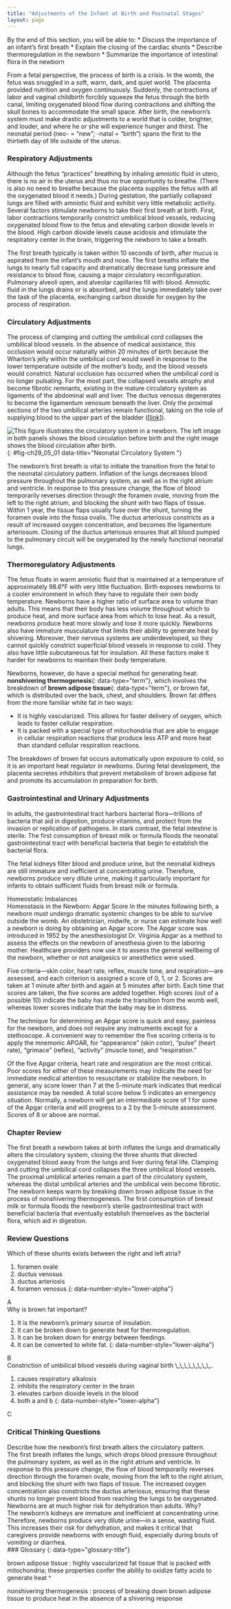 ```yaml
---
title: "Adjustments of the Infant at Birth and Postnatal Stages"
layout: page
---
```



<div data-type="abstract" markdown="1">
By the end of this section, you will be able to:
* Discuss the importance of an infant’s first breath
* Explain the closing of the cardiac shunts
* Describe thermoregulation in the newborn
* Summarize the importance of intestinal flora in the newborn

</div>

From a fetal perspective, the process of birth is a crisis. In the womb, the fetus was snuggled in a soft, warm, dark, and quiet world. The placenta provided nutrition and oxygen continuously. Suddenly, the contractions of labor and vaginal childbirth forcibly squeeze the fetus through the birth canal, limiting oxygenated blood flow during contractions and shifting the skull bones to accommodate the small space. After birth, the newborn’s system must make drastic adjustments to a world that is colder, brighter, and louder, and where he or she will experience hunger and thirst. The neonatal period (neo- = “new”; -natal = “birth”) spans the first to the thirtieth day of life outside of the uterus.

### Respiratory Adjustments

Although the fetus “practices” breathing by inhaling amniotic fluid in utero, there is no air in the uterus and thus no true opportunity to breathe. (There is also no need to breathe because the placenta supplies the fetus with all the oxygenated blood it needs.) During gestation, the partially collapsed lungs are filled with amniotic fluid and exhibit very little metabolic activity. Several factors stimulate newborns to take their first breath at birth. First, labor contractions temporarily constrict umbilical blood vessels, reducing oxygenated blood flow to the fetus and elevating carbon dioxide levels in the blood. High carbon dioxide levels cause acidosis and stimulate the respiratory center in the brain, triggering the newborn to take a breath.

The first breath typically is taken within 10 seconds of birth, after mucus is aspirated from the infant’s mouth and nose. The first breaths inflate the lungs to nearly full capacity and dramatically decrease lung pressure and resistance to blood flow, causing a major circulatory reconfiguration. Pulmonary alveoli open, and alveolar capillaries fill with blood. Amniotic fluid in the lungs drains or is absorbed, and the lungs immediately take over the task of the placenta, exchanging carbon dioxide for oxygen by the process of respiration.

### Circulatory Adjustments

The process of clamping and cutting the umbilical cord collapses the umbilical blood vessels. In the absence of medical assistance, this occlusion would occur naturally within 20 minutes of birth because the Wharton’s jelly within the umbilical cord would swell in response to the lower temperature outside of the mother’s body, and the blood vessels would constrict. Natural occlusion has occurred when the umbilical cord is no longer pulsating. For the most part, the collapsed vessels atrophy and become fibrotic remnants, existing in the mature circulatory system as ligaments of the abdominal wall and liver. The ductus venosus degenerates to become the ligamentum venosum beneath the liver. Only the proximal sections of the two umbilical arteries remain functional, taking on the role of supplying blood to the upper part of the bladder ([\[link\]](#fig-ch29_05_01)).

 ![This figure illustrates the circulatory system in a newborn. The left image in both panels shows the blood circulation before birth and the right image shows the blood circulation after birth.](../resources/2921_Neonatal_Circulatory_System.jpg "A newborn&#x2019;s circulatory system reconfigures immediately after birth. The three fetal shunts have been closed permanently, facilitating blood flow to the liver and lungs."){: #fig-ch29_05_01 data-title="Neonatal Circulatory System "}

The newborn’s first breath is vital to initiate the transition from the fetal to the neonatal circulatory pattern. Inflation of the lungs decreases blood pressure throughout the pulmonary system, as well as in the right atrium and ventricle. In response to this pressure change, the flow of blood temporarily reverses direction through the foramen ovale, moving from the left to the right atrium, and blocking the shunt with two flaps of tissue. Within 1 year, the tissue flaps usually fuse over the shunt, turning the foramen ovale into the fossa ovalis. The ductus arteriosus constricts as a result of increased oxygen concentration, and becomes the ligamentum arteriosum. Closing of the ductus arteriosus ensures that all blood pumped to the pulmonary circuit will be oxygenated by the newly functional neonatal lungs.

### Thermoregulatory Adjustments

The fetus floats in warm amniotic fluid that is maintained at a temperature of approximately 98.6°F with very little fluctuation. Birth exposes newborns to a cooler environment in which they have to regulate their own body temperature. Newborns have a higher ratio of surface area to volume than adults. This means that their body has less volume throughout which to produce heat, and more surface area from which to lose heat. As a result, newborns produce heat more slowly and lose it more quickly. Newborns also have immature musculature that limits their ability to generate heat by shivering. Moreover, their nervous systems are underdeveloped, so they cannot quickly constrict superficial blood vessels in response to cold. They also have little subcutaneous fat for insulation. All these factors make it harder for newborns to maintain their body temperature.

Newborns, however, do have a special method for generating heat: **nonshivering thermogenesis**{: data-type="term"}, which involves the breakdown of **brown adipose tissue**{: data-type="term"}, or brown fat, which is distributed over the back, chest, and shoulders. Brown fat differs from the more familiar white fat in two ways:

* It is highly vascularized. This allows for faster delivery of oxygen, which leads to faster cellular respiration.
* It is packed with a special type of mitochondria that are able to engage in cellular respiration reactions that produce less ATP and more heat than standard cellular respiration reactions.

The breakdown of brown fat occurs automatically upon exposure to cold, so it is an important heat regulator in newborns. During fetal development, the placenta secretes inhibitors that prevent metabolism of brown adipose fat and promote its accumulation in preparation for birth.

### Gastrointestinal and Urinary Adjustments

In adults, the gastrointestinal tract harbors bacterial flora—trillions of bacteria that aid in digestion, produce vitamins, and protect from the invasion or replication of pathogens. In stark contrast, the fetal intestine is sterile. The first consumption of breast milk or formula floods the neonatal gastrointestinal tract with beneficial bacteria that begin to establish the bacterial flora.

The fetal kidneys filter blood and produce urine, but the neonatal kidneys are still immature and inefficient at concentrating urine. Therefore, newborns produce very dilute urine, making it particularly important for infants to obtain sufficient fluids from breast milk or formula.

<div data-type="note" data-has-label="true" class="anatomy homeostatic" data-label="" markdown="1">
<div data-type="title">
Homeostatic Imbalances
</div>
<span data-type="title">Homeostasis in the Newborn: Apgar Score</span> In the minutes following birth, a newborn must undergo dramatic systemic changes to be able to survive outside the womb. An obstetrician, midwife, or nurse can estimate how well a newborn is doing by obtaining an Apgar score. The Apgar score was introduced in 1952 by the anesthesiologist Dr. Virginia Apgar as a method to assess the effects on the newborn of anesthesia given to the laboring mother. Healthcare providers now use it to assess the general wellbeing of the newborn, whether or not analgesics or anesthetics were used.

Five criteria—skin color, heart rate, reflex, muscle tone, and respiration—are assessed, and each criterion is assigned a score of 0, 1, or 2. Scores are taken at 1 minute after birth and again at 5 minutes after birth. Each time that scores are taken, the five scores are added together. High scores (out of a possible 10) indicate the baby has made the transition from the womb well, whereas lower scores indicate that the baby may be in distress.

The technique for determining an Apgar score is quick and easy, painless for the newborn, and does not require any instruments except for a stethoscope. A convenient way to remember the five scoring criteria is to apply the mnemonic APGAR, for “appearance” (skin color), “pulse” (heart rate), “grimace” (reflex), “activity” (muscle tone), and “respiration.”

Of the five Apgar criteria, heart rate and respiration are the most critical. Poor scores for either of these measurements may indicate the need for immediate medical attention to resuscitate or stabilize the newborn. In general, any score lower than 7 at the 5-minute mark indicates that medical assistance may be needed. A total score below 5 indicates an emergency situation. Normally, a newborn will get an intermediate score of 1 for some of the Apgar criteria and will progress to a 2 by the 5-minute assessment. Scores of 8 or above are normal.

</div>

### Chapter Review

The first breath a newborn takes at birth inflates the lungs and dramatically alters the circulatory system, closing the three shunts that directed oxygenated blood away from the lungs and liver during fetal life. Clamping and cutting the umbilical cord collapses the three umbilical blood vessels. The proximal umbilical arteries remain a part of the circulatory system, whereas the distal umbilical arteries and the umbilical vein become fibrotic. The newborn keeps warm by breaking down brown adipose tissue in the process of nonshivering thermogenesis. The first consumption of breast milk or formula floods the newborn’s sterile gastrointestinal tract with beneficial bacteria that eventually establish themselves as the bacterial flora, which aid in digestion.

### Review Questions

<div data-type="exercise">
<div data-type="problem" markdown="1">
Which of these shunts exists between the right and left atria?

1.  foramen ovale
2.  ductus venosus
3.  ductus arteriosis
4.  foramen venosus
{: data-number-style="lower-alpha"}

</div>
<div data-type="solution" markdown="1">
A

</div>
</div>

<div data-type="exercise">
<div data-type="problem" markdown="1">
Why is brown fat important?

1.  It is the newborn’s primary source of insulation.
2.  It can be broken down to generate heat for thermoregulation.
3.  It can be broken down for energy between feedings.
4.  It can be converted to white fat.
{: data-number-style="lower-alpha"}

</div>
<div data-type="solution" markdown="1">
B

</div>
</div>

<div data-type="exercise">
<div data-type="problem" markdown="1">
Constriction of umbilical blood vessels during vaginal birth \_\_\_\_\_\_\_\_.

1.  causes respiratory alkalosis
2.  inhibits the respiratory center in the brain
3.  elevates carbon dioxide levels in the blood
4.  both a and b
{: data-number-style="lower-alpha"}

</div>
<div data-type="solution" markdown="1">
C

</div>
</div>

### Critical Thinking Questions

<div data-type="exercise">
<div data-type="problem" markdown="1">
Describe how the newborn’s first breath alters the circulatory pattern.

</div>
<div data-type="solution" markdown="1">
The first breath inflates the lungs, which drops blood pressure throughout the pulmonary system, as well as in the right atrium and ventricle. In response to this pressure change, the flow of blood temporarily reverses direction through the foramen ovale, moving from the left to the right atrium, and blocking the shunt with two flaps of tissue. The increased oxygen concentration also constricts the ductus arteriosus, ensuring that these shunts no longer prevent blood from reaching the lungs to be oxygenated.

</div>
</div>

<div data-type="exercise">
<div data-type="problem" markdown="1">
Newborns are at much higher risk for dehydration than adults. Why?

</div>
<div data-type="solution" markdown="1">
The newborn’s kidneys are immature and inefficient at concentrating urine. Therefore, newborns produce very dilute urine—in a sense, wasting fluid. This increases their risk for dehydration, and makes it critical that caregivers provide newborns with enough fluid, especially during bouts of vomiting or diarrhea.

</div>
</div>

<div data-type="glossary" markdown="1">
### Glossary
{: data-type="glossary-title"}

brown adipose tissue
: highly vascularized fat tissue that is packed with mitochondria; these properties confer the ability to oxidize fatty acids to generate heat
^

nonshivering thermogenesis
: process of breaking down brown adipose tissue to produce heat in the absence of a shivering response

</div>

